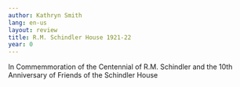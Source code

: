 ```yaml
---
author: Kathryn Smith
lang: en-us
layout: review
title: R.M. Schindler House 1921-22
year: 0
---
```


In Commemmoration of the Centennial of R.M. Schindler and the 10th Anniversary of Friends of the Schindler House
